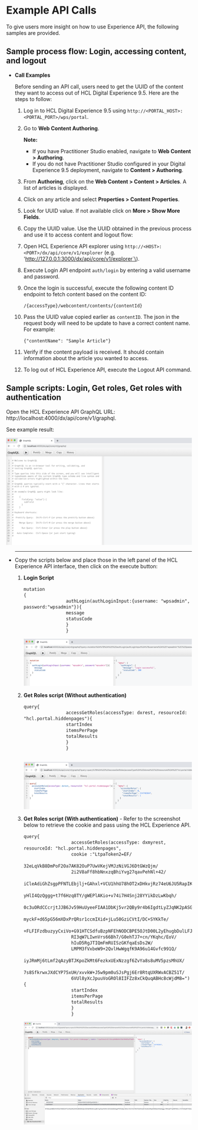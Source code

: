 # Example API Calls

To give users more insight on how to use Experience API, the following samples are provided.

## Sample process flow: Login, accessing content, and logout

-   **Call Examples**

    Before sending an API call, users need to get the UUID of the content they want to access out of HCL Digital Experience 9.5. Here are the steps to follow:

    1.  Log in to HCL Digital Experience 9.5 using `http://<PORTAL_HOST>:<PORTAL_PORT>/wps/portal`.
    2.  Go to **Web Content Authoring**.

        **Note:**

        -   If you have Practitioner Studio enabled, navigate to **Web Content \> Authoring**.
        -   If you do not have Practitioner Studio configured in your Digital Experience 9.5 deployment, navigate to **Content \> Authoring**.
    3.  From **Authoring**, click on the **Web Content \> Content \> Articles**. A list of articles is displayed.
    4.  Click on any article and select **Properties \> Content Properties**.
    5.  Look for UUID value. If not available click on **More \> Show More Fields**.
    6.  Copy the UUID value.
    Use the UUID obtained in the previous process and use it to access content and logout flow:

    1.  Open HCL Experience API explorer using `http://<HOST>:<PORT>/dx/api/core/v1/explorer` \(e.g. 'http://127.0.0.1:3000/dx/api/core/v1/explorer`\).
    2.  Execute Login API endpoint `auth/login` by entering a valid username and password.
    3.  Once the login is successful, execute the following content ID endpoint to fetch content based on the content ID:

        ```
        /{accessType}/webcontent/contents/{contentId}
        ```

    4.  Pass the UUID value copied earlier as `contentID`. The json in the request body will need to be update to have a correct content name. For example:

        ```
        {"contentName": "Sample Article"}
        ```

    5.  Verify if the content payload is received. It should contain information about the article you wanted to access.
    6.  To log out of HCL Experience API, execute the Logout API command.

## Sample scripts: Login, Get roles, Get roles with authentication

Open the HCL Experience API GraphQL URL: http://localhost:4000/dx/api/core/v1/graphql.

See example result:

![](./assets/ExperienceAPI_GraphQL_HCL_DX.png)

-   ****

    Copy the scripts below and place those in the left panel of the HCL Experience API interface, then click on the execute button:

    1.  **Login Script**

        ```
        mutation
        {
                        authLogin(authLoginInput:{username: "wpsadmin", password:"wpsadmin"}){
                        message
                        statusCode
                        }
                        }
        ```

        ![Experience API login script](./assets/ExperienceAPI_login_script.png)

    2.  **Get Roles script \(Without authentication\)**

        ```
        query{
                        accessGetRoles(accessType: dxrest, resourceId: "hcl.portal.hiddenpages"){
                        startIndex
                        itemsPerPage
                        totalResults
                        }
                        }
                      
        ```

        ![Experience API get roles script without authorization](./assets/ExperienceAPI_get_roles_script.png)

    3.  **Get Roles script \(With authentication\)** - Refer to the screenshot below to retrieve the cookie and pass using the HCL Experience API.

        ```
        query{
                          accessGetRoles(accessType: dxmyrest, resourceId: "hcl.portal.hiddenpages", 
                          cookie :"LtpaToken2=EF/
                          32eLqVkB8DmPoF2Oa7AK82OuP7UwVKejVMJzNiVGJ6DtGWzQjm/
                          2i2V8aFf8hbNnxzqBhiYvg27qavPehNl+42/
                          iCleAdiGhZsgpPFNTLEbjlj+GAhxl+VCU1hhU78hOT2xDHkvjRz74eU6JU5RapIK3MZd
                          yHlI4QzQggg+t7f6Hzq8TY/gWEPlAKio+v74i7H4Snj28YYikDzLwKbqh/
                          0c3uORdCCcrjtJJB6Jv59HuUyeeFIAA1DbKj5vr2QBy9r4b6IgdtLyZJqNK2pASGzOrzJ
                          myckF+d65pG56mXDxPrQRsr1ccmIXid+jLu50GziCVtI/DC+SYKkTe/
                          +FLFIFzdbuzyyCxiVo+G91HTCSdfuBzpNFEhNODCBPE5OJtD00L2yEhugbDulLFJid9C
                          RI3qW7LIwnVrs66Bh7/G0ehTJ7+cn/YKqhc/EoV/
                          hIuD5RgJTIQmFmRUISzGKfqaEsDs2W/
                          LMPM3fVxbeW9+2QvlHwWgqfK9A96u14Gvfc991Q/
                          iyJRmMj6tLmf2qAzyBTJKpoZkMt6FezkxUExNzzgf6ZvYa8s8uMV5pzsMhUX/
                          7s8SfkrwxJXdCYP75xUH/xvvkW+J5w9pm0uSJsPgj6Er8RtqUXRWvACBZ51T/
                          6VUl8yXcJpuuVoGROl8IIFZz8xCkQuqABHc8cWjdM8="){
                          startIndex
                          itemsPerPage
                          totalResults
                          }
                          }
        ```

        ![Experience API get roles script with authorization](./assets/ExperienceAPI_get_roles_with_auth.png)



